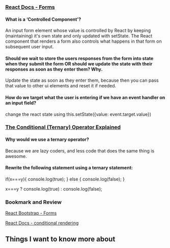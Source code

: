 
### [React Docs - Forms](https://reactjs.org/docs/forms.html)

#### What is a ‘Controlled Component’?
An input form element whose value is controlled by React by keeping (maintaining) it's own state and only updated with setState. The React component that renders a form also controls what happens in that form on subsequent user input.


#### Should we wait to store the users responses from the form into state when they submit the form OR should we update the state with their responses as soon as they enter them? Why.
Update the state as soon as they enter them, because then you can pass that value to other ui elements and reset it if needed. 


#### How do we target what the user is entering if we have an event handler on an input field?
change the react state using
this.setState({value: event.target.value})




### [The Conditional (Ternary) Operator Explained](https://codeburst.io/javascript-the-conditional-ternary-operator-explained-cac7218beeff)

#### Why would we use a ternary operator?
Because we are lazy coders, and less code that does the same thing is awesome. 

#### Rewrite the following statement using a ternary statement:

if(x===y){
  console.log(true);
} else {
  console.log(false);
}

 x===y ? console.log(true) : console.log(false);

### Bookmark and Review


[React Bootstrap - Forms](https://react-bootstrap.github.io/forms/overview/)

[React Docs - conditional rendering](https://reactjs.org/docs/conditional-rendering.html)

## Things I want to know more about